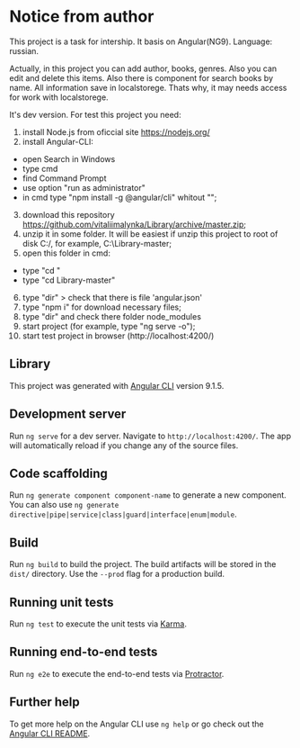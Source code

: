 # Notice from author

This project is a task for intership.
It basis on Angular(NG9).
Language: russian.

Actually, in this project you can add author, books, genres. 
Also you can edit and delete this items. 
Also there is component for search books by name.
All information save in localstorege. Thats why, it may needs access for work with localstorege.

It's dev version. For test this project you need:
1. install Node.js from oficcial site https://nodejs.org/
2. install Angular-CLI: 
- open Search in Windows
- type cmd
- find Command Prompt
- use option "run as administrator"
- in cmd type "npm install -g @angular/cli" whitout "";
3. download this repository https://github.com/vitaliimalynka/Library/archive/master.zip;
4. unzip it in some folder. It will be easiest if unzip this project to root of disk C:/, for example, C:\Library-master;
5. open this folder in cmd:
- type "cd \"
- type "cd Library-master"
6. type "dir" > check that there is file 'angular.json'
7. type "npm i" for download necessary files;
8. type "dir" and check there folder node_modules
9. start project (for example, type "ng serve -o");
4. start test project in browser (http://localhost:4200/)



## Library

This project was generated with [Angular CLI](https://github.com/angular/angular-cli) version 9.1.5.

## Development server

Run `ng serve` for a dev server. Navigate to `http://localhost:4200/`. The app will automatically reload if you change any of the source files.

## Code scaffolding

Run `ng generate component component-name` to generate a new component. You can also use `ng generate directive|pipe|service|class|guard|interface|enum|module`.

## Build

Run `ng build` to build the project. The build artifacts will be stored in the `dist/` directory. Use the `--prod` flag for a production build.

## Running unit tests

Run `ng test` to execute the unit tests via [Karma](https://karma-runner.github.io).

## Running end-to-end tests

Run `ng e2e` to execute the end-to-end tests via [Protractor](http://www.protractortest.org/).

## Further help

To get more help on the Angular CLI use `ng help` or go check out the [Angular CLI README](https://github.com/angular/angular-cli/blob/master/README.md).
